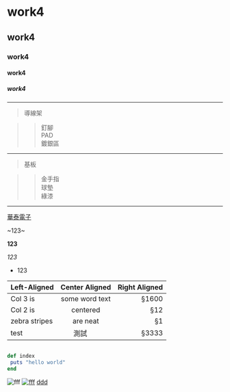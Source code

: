 # work4
## work4
### work4
#### work4
##### work4

---
>導線架

>>釘腳\
>>PAD\
>>鍍銀區

---
>基板

>>金手指\
>>球墊\
>>綠漆

***
[華泰電子](http://www.ose.com.tw/zht)

~123~

**123**

*123*

* 123

 | Left-Aligned | Center Aligned | Right Aligned |
 | :----------- |:--------------:| -----:|
 | Col 3 is     | some word text | §1600 |
 | Col 2 is     | centered | §12 |
 | zebra stripes | are neat | §1 | 
 | test | 測試        |  §3333 |
  
 ```ruby

def index
  puts "hello world"
end
```  
 
 ![fff](https://img.youtube.com/vi/StTqXEQ2l-Y/0.jpg)
 [ ![fff](https://img.youtube.com/vi/StTqXEQ2l-Y/0.jpg)](https://www.youtube.com/watch?v=StTqXEQ2l-Y "Everything Is AWESOME")
 [ddd](https://www.youtube.com/watch?v=StTqXEQ2l-Y "Everything Is AWESOME")


